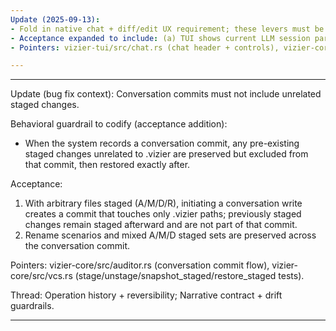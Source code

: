 ```yaml
---
Update (2025-09-13):
- Fold in native chat + diff/edit UX requirement; these levers must be visible/controllable from TUI chat panes as well as CLI flags.
- Acceptance expanded to include: (a) TUI shows current LLM session params in chat header; (b) From chat, user can toggle confirm_destructive and history_limit for the active session; (c) Reversions can be initiated from a diff view.
- Pointers: vizier-tui/src/chat.rs (chat header + controls), vizier-core/src/history.rs (API), vizier-core/src/config.rs (live session overrides).

---
```



---
Update (bug fix context): Conversation commits must not include unrelated staged changes.

Behavioral guardrail to codify (acceptance addition):
- When the system records a conversation commit, any pre-existing staged changes unrelated to .vizier are preserved but excluded from that commit, then restored exactly after.

Acceptance:
1) With arbitrary files staged (A/M/D/R), initiating a conversation write creates a commit that touches only .vizier paths; previously staged changes remain staged afterward and are not part of that commit.
2) Rename scenarios and mixed A/M/D staged sets are preserved across the conversation commit.

Pointers: vizier-core/src/auditor.rs (conversation commit flow), vizier-core/src/vcs.rs (stage/unstage/snapshot_staged/restore_staged tests).

Thread: Operation history + reversibility; Narrative contract + drift guardrails.


---

